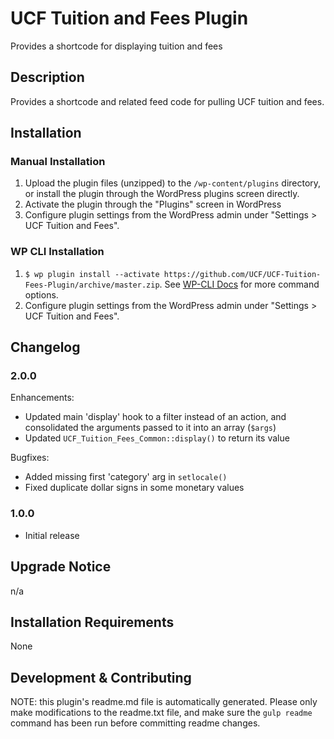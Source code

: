 # UCF Tuition and Fees Plugin #

Provides a shortcode for displaying tuition and fees

## Description ##

Provides a shortcode and related feed code for pulling UCF tuition and fees.


## Installation ##

### Manual Installation ###
1. Upload the plugin files (unzipped) to the `/wp-content/plugins` directory, or install the plugin through the WordPress plugins screen directly.
2. Activate the plugin through the "Plugins" screen in WordPress
3. Configure plugin settings from the WordPress admin under "Settings > UCF Tuition and Fees".

### WP CLI Installation ###
1. `$ wp plugin install --activate https://github.com/UCF/UCF-Tuition-Fees-Plugin/archive/master.zip`.  See [WP-CLI Docs](http://wp-cli.org/commands/plugin/install/) for more command options.
2. Configure plugin settings from the WordPress admin under "Settings > UCF Tuition and Fees".


## Changelog ##

### 2.0.0 ###
Enhancements:
- Updated main 'display' hook to a filter instead of an action, and consolidated the arguments passed to it into an array (`$args`)
- Updated `UCF_Tuition_Fees_Common::display()` to return its value

Bugfixes:
- Added missing first 'category' arg in `setlocale()`
- Fixed duplicate dollar signs in some monetary values

### 1.0.0 ###
* Initial release


## Upgrade Notice ##

n/a


## Installation Requirements ##

None


## Development & Contributing ##

NOTE: this plugin's readme.md file is automatically generated.  Please only make modifications to the readme.txt file, and make sure the `gulp readme` command has been run before committing readme changes.
